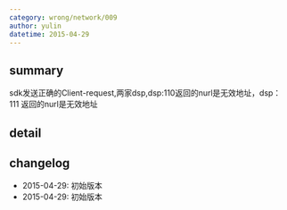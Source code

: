 ```yaml
---
category: wrong/network/009
author: yulin 
datetime: 2015-04-29
---
```


## summary

sdk发送正确的Client-request,两家dsp,dsp:110返回的nurl是无效地址，dsp：111
返回的nurl是无效地址

## detail


## changelog

- 2015-04-29: 初始版本
- 2015-04-29: 初始版本
